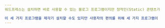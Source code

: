 ```yaml
---
워드프레스는 설치하면 바로 사용할 수 있는 블로그 프로그램이지만 정적인(Static) 콘텐츠가 아닌 데이터베이스와 연동해서 원하는 데이터를 불러와서 동적인(Dynamic) 콘텐츠를 생산하는 PHP에 의해 작동하는 프로그램입니다. PHP는 인터넷 서버 환경에서만 작동하므로 워드프레스를 시험적으로 사용하기 위해 일일이 웹호스팅 서버에 설치할 수는 없는 일이고, 테마를 수정한다거나 새로운 테마를 만들려면 웹호스팅 서버에 업로드해서 작업하기가 불편합니다. 그래서 내컴퓨터에 서버 환경을 만들어 웹호스팅과 같은 환경을 구축할 수 있습니다. 그러자면 서버를 만들기 위한 프로그램을 설치해야 하는데, 이때 3가지 프로그램이 필요합니다. 우선 워드프레스는 PHP 언어로 만들어졌기 때문에 기본적으로 PHP 프로그램이 설치돼 있어야 합니다. 그리고 PHP로 만든 콘텐츠를 인터넷 사용자에게 전달하는 역할을 하는 것이 아파치 웹서버입니다. 또한 워드프레스에서 작성된 모든 글은 데이터베이스에 저장되고 방문자의 클릭에 따라 글이 보여지며, 글의 저장을 담당하는 역할은 MySQL이라는 데이터베이스 프로그램이 담당합니다. 서버 환경을 구축하려면 이러한 세 가지 프로그램을 자신의 컴퓨터에 설치하면 됩니다.

이 세 가지 프로그램을 제각기 설치할 수도 있지만 사용자의 편의를 위해 세 가지 프로그램이 한데 묶인 프로그램을 이용할 수도 있습니다. 별개의 프로그램으로 설치하면 서로 연동하기 위해 설정을 해야 하는 번거로움이 있지만 병합된 프로그램은 이미 서로 연동된 상태로 설치되므로 한번의 설치로 바로 서버 환경을 이용할 수 있습니다. 이러한 프로그램의 조합을 스택(Stack: 쌓아놓은 것, 조합)이라고 합니다. 이 스택은 웹서버인 아파치(Apache), 데이터베이스인 MySQL, 그리고 PHP의 첫 글자를 따서 AMP라 하고, 운영체제에 따라 WAMP(Windows+AMP), MAMP(Macintosh+AMP), LAMP(Linux+AMP)가 있습니다. 국내에서 개발된 프로그램은 Autoset, Amp_setup이 있습니다.
---
```

